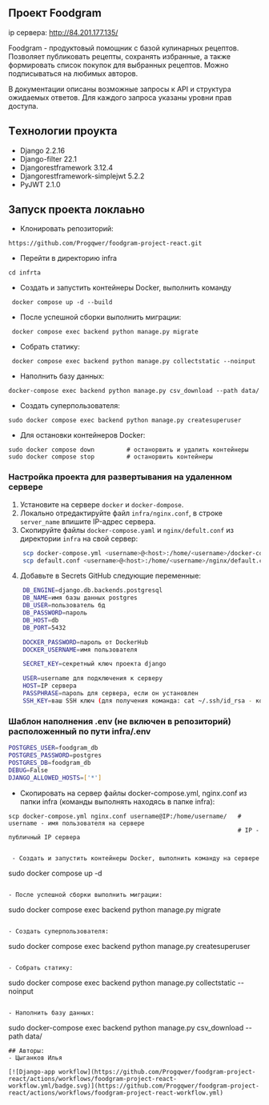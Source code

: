 ## Проект Foodgram

ip сервера: http://84.201.177.135/


Foodgram - продуктовый помощник с базой кулинарных рецептов. Позволяет публиковать рецепты, сохранять избранные, а также формировать список покупок для выбранных рецептов. Можно подписываться на любимых авторов.


В документации описаны возможные запросы к API и структура ожидаемых ответов. Для каждого запроса указаны уровни прав доступа.


## Тeхнологии проуктa

- Django                        2.2.16
- Django-filter                 22.1
- Djangorestframework           3.12.4
- Djangorestframework-simplejwt 5.2.2
- PyJWT                         2.1.0

## Запуск проекта локлаьно

- Клонировать репозиторий:

```
https://github.com/Progqwer/foodgram-project-react.git
```

- Перейти в директорию infra
```
cd infrta
```
- Создать и запустить контейнеры Docker, выполнить команду
```
 docker compose up -d --build
```

- После успешной сборки выполнить миграции:
```
 docker compose exec backend python manage.py migrate
```

- Собрать статику:
```
 docker compose exec backend python manage.py collectstatic --noinput
```

- Наполнить базу данных:
```
docker-compose exec backend python manage.py csv_download --path data/
```

- Создать суперпользователя:
```
sudo docker compose exec backend python manage.py createsuperuser
```

- Для остановки контейнеров Docker:
```
sudo docker compose down         # останорвить и удалить контейнеры
sudo docker compose stop         # останорвить контейнеры
```


### Настройка проекта для развертывания на удаленном сервере

1. Установите на сервере `docker` и `docker-dompose`.
2. Локально отредактируйте файл `infra/nginx.conf`, в строке `server_name` впишите IP-адрес сервера.
3. Скопируйте файлы `docker-compose.yaml` и `nginx/defult.conf` из директории `infra` на свой сервер:

```bash
    scp docker-compose.yml <username>@<host>:/home/<username>/docker-compose.yaml
    scp default.conf <username>@<host>:/home/<username>/nginx/default.conf
```

4. Добавьте в Secrets GitHub следующие переменные:

```bash
    DB_ENGINE=django.db.backends.postgresql
    DB_NAME=имя базы данных postgres
    DB_USER=пользователь бд
    DB_PASSWORD=пароль
    DB_HOST=db
    DB_PORT=5432

    DOCKER_PASSWORD=пароль от DockerHub
    DOCKER_USERNAME=имя пользователя

    SECRET_KEY=секретный ключ проекта django

    USER=username для подключения к серверу
    HOST=IP сервера
    PASSPHRASE=пароль для сервера, если он установлен
    SSH_KEY=ваш SSH ключ (для получения команда: cat ~/.ssh/id_rsa - копировать с текстом)

```

### Шаблон наполнения .env (не включен в репозиторий) расположенный по пути infra/.env
```bash
POSTGRES_USER=foodgram_db
POSTGRES_PASSWORD=postgres
POSTGRES_DB=foodgram_db
DEBUG=False
DJANGO_ALLOWED_HOSTS=['*']
```

- Скопировать на сервер файлы docker-compose.yml, nginx.conf из папки infra (команды выполнять находясь в папке infra):

```
scp docker-compose.yml nginx.conf username@IP:/home/username/   # username - имя пользователя на сервере
                                                                # IP - публичный IP сервера


 - Создать и запустить контейнеры Docker, выполнить команду на сервере
```
sudo docker compose up -d
```                          

- После успешной сборки выполнить миграции:
```
sudo docker compose exec backend python manage.py migrate
```

- Создать суперпользователя:
```
sudo docker compose exec backend python manage.py createsuperuser
```

- Собрать статику:
```
sudo docker compose exec backend python manage.py collectstatic --noinput
```

- Наполнить базу данных:
```
sudo docker-compose exec backend python manage.py csv_download --path data/
```
## Авторы:
- Цыганков Илья
 
[![Django-app workflow](https://github.com/Progqwer/foodgram-project-react/actions/workflows/foodgram-project-react-workflow.yml/badge.svg)](https://github.com/Progqwer/foodgram-project-react/actions/workflows/foodgram-project-react-workflow.yml)


